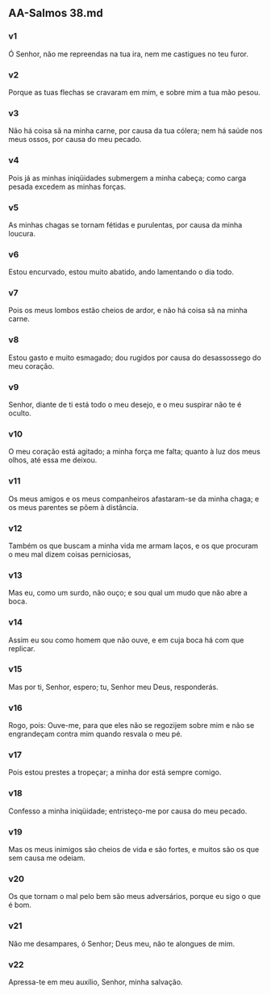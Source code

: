 ## AA-Salmos 38.md
### v1
 Ó Senhor, não me repreendas na tua ira, nem me castigues no teu furor.
### v2
 Porque as tuas flechas se cravaram em mim, e sobre mim a tua mão pesou.
### v3
 Não há coisa sã na minha carne, por causa da tua cólera; nem há saúde nos meus ossos, por causa do meu pecado.
### v4
 Pois já as minhas iniqüidades submergem a minha cabeça; como carga pesada excedem as minhas forças.
### v5
 As minhas chagas se tornam fétidas e purulentas, por causa da minha loucura.
### v6
 Estou encurvado, estou muito abatido, ando lamentando o dia todo.
### v7
 Pois os meus lombos estão cheios de ardor, e não há coisa sã na minha carne.
### v8
 Estou gasto e muito esmagado; dou rugidos por causa do desassossego do meu coração.
### v9
 Senhor, diante de ti está todo o meu desejo, e o meu suspirar não te é oculto.
### v10
 O meu coração está agitado; a minha força me falta; quanto à luz dos meus olhos, até essa me deixou.
### v11
 Os meus amigos e os meus companheiros afastaram-se da minha chaga; e os meus parentes se põem à distância.
### v12
 Também os que buscam a minha vida me armam laços, e os que procuram o meu mal dizem coisas perniciosas,
### v13
 Mas eu, como um surdo, não ouço; e sou qual um mudo que não abre a boca.
### v14
 Assim eu sou como homem que não ouve, e em cuja boca há com que replicar.
### v15
 Mas por ti, Senhor, espero; tu, Senhor meu Deus, responderás.
### v16
 Rogo, pois: Ouve-me, para que eles não se regozijem sobre mim e não se engrandeçam contra mim quando resvala o meu pé.
### v17
 Pois estou prestes a tropeçar; a minha dor está sempre comigo.
### v18
 Confesso a minha iniqüidade; entristeço-me por causa do meu pecado.
### v19
 Mas os meus inimigos são cheios de vida e são fortes, e muitos são os que sem causa me odeiam.
### v20
 Os que tornam o mal pelo bem são meus adversários, porque eu sigo o que é bom.
### v21
 Não me desampares, ó Senhor; Deus meu, não te alongues de mim.
### v22
 Apressa-te em meu auxílio, Senhor, minha salvação.
